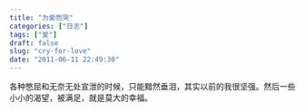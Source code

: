```yaml
---
title: "为爱而哭"
categories: ["日志"]
tags: ["爱"]
draft: false
slug: "cry-for-love"
date: "2011-06-11 22:49:30"
---
```


各种憋屈和无奈无处宣泄的时候，只能黯然垂泪，其实以前的我很坚强。然后一些小小的渴望，被满足，就是莫大的幸福。


